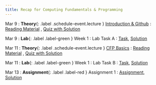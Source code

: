 ```yaml
---
title: Recap for Computing Fundamentals & Programming
---
```


Mar 9
: **Theory**{: .label .schedule-event.lecture } [Introduction & Github](https://drive.google.com/file/d/11YBvAXvTzw_t2r5lqXJSt84K60xR7SKw/view?usp=sharing)
: [Reading Material](#) , [Quiz with Solution](https://drive.google.com/file/d/1UU4r0CHsdeWpJ_nfL1iKNIHpwNh91uGW/view?usp=sharing)

Mar 9
: **Lab**{: .label .label-green } Week 1 : Lab Task A
: [Task](#), [Solution](#)

Mar 11
: **Theory**{: .label .schedule-event.lecture } [CFP Basics](https://drive.google.com/file/d/1-3niIdBJa21KPN1ArSf8AZShT1kw-rZ7/view?usp=sharing)
: [Reading Material](#) ,   [Quiz with Solution](https://drive.google.com/file/d/1fuVeukiySQkFeTf68uTqhIG5P_fTykUM/view?usp=sharing)

Mar 11 
: **Lab**{: .label .label-green } Week 1 : Lab Task B 
: [Task](#), [Solution](#)

Mar 13
: **Assignment**{: .label .label-red } Assignment 1 
: [Assignment](), [Solution](#)
